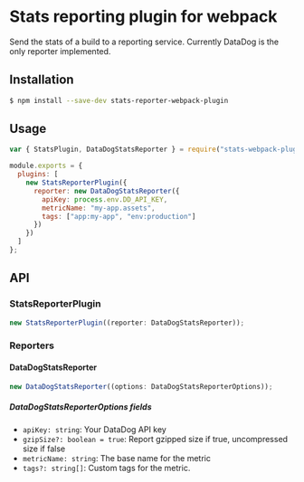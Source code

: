 # Stats reporting plugin for webpack

Send the stats of a build to a reporting service. Currently DataDog is the only reporter implemented.

## Installation

```sh
$ npm install --save-dev stats-reporter-webpack-plugin
```

## Usage

```js
var { StatsPlugin, DataDogStatsReporter } = require("stats-webpack-plugin");

module.exports = {
  plugins: [
    new StatsReporterPlugin({
      reporter: new DataDogStatsReporter({
        apiKey: process.env.DD_API_KEY,
        metricName: "my-app.assets",
        tags: ["app:my-app", "env:production"]
      })
    })
  ]
};
```

## API

### StatsReporterPlugin

```js
new StatsReporterPlugin((reporter: DataDogStatsReporter));
```

### Reporters

#### DataDogStatsReporter

```js
new DataDogStatsReporter((options: DataDogStatsReporterOptions));
```

##### DataDogStatsReporterOptions fields

- `apiKey: string`: Your DataDog API key
- `gzipSize?: boolean = true`: Report gzipped size if true, uncompressed size if false
- `metricName: string`: The base name for the metric
- `tags?: string[]`: Custom tags for the metric.
